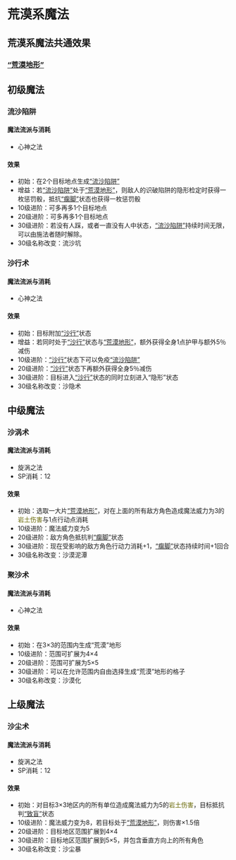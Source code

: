 # 荒漠系魔法

## 荒漠系魔法共通效果

### <a href="../../../status/terrain/#荒漠地形" target="_blank">“荒漠地形”</a>

## 初级魔法

### 流沙陷阱

#### 魔法流派与消耗

* 心神之法

#### 效果

* 初始：在2个目标地点生成<a href="../../../status/terrain/#流沙陷阱" target="_blank">“流沙陷阱”</a>
* 增益：若<a href="../../../status/terrain/#流沙陷阱" target="_blank">“流沙陷阱”</a>处于<a href="../../../status/terrain/#荒漠地形" target="_blank">“荒漠地形”</a>，则敌人的识破陷阱的隐形检定时获得一枚惩罚骰，抵抗<a href="../../../status/normal/#瘸脚" target="_blank">“瘸脚”</a>状态也获得一枚惩罚骰
* 10级进阶：可多再多1个目标地点
* 20级进阶：可多再多1个目标地点
* 30级进阶：若没有人踩，或者一直没有人中状态，<a href="../../../status/terrain/#流沙陷阱" target="_blank">“流沙陷阱”</a>持续时间无限，可以由施法者随时解除。
* 30级名称改变：流沙坑

### 沙行术

#### 魔法流派与消耗

* 心神之法

#### 效果

* 初始：目标附加<a href="../../../status/normal/#沙行" target="_blank">“沙行”</a>状态
* 增益：若同时处于<a href="../../../status/normal/#沙行" target="_blank">“沙行”</a>状态与<a href="../../../status/terrain/#荒漠地形" target="_blank">“荒漠地形”</a>，额外获得全身1点护甲与额外5％减伤
* 10级进阶：<a href="../../../status/normal/#沙行" target="_blank">“沙行”</a>状态下可以免疫<a href="../../../status/terrain/#流沙陷阱" target="_blank">“流沙陷阱”</a>
* 20级进阶：<a href="../../../status/normal/#沙行" target="_blank">“沙行”</a>状态下再额外获得全身5％减伤
* 30级进阶：目标进入<a href="../../../status/normal/#沙行" target="_blank">“沙行”</a>状态的同时立刻进入“隐形”状态
* 30级名称改变：沙隐术

## 中级魔法

### 沙涡术

#### 魔法流派与消耗

* 旋涡之法
* SP消耗：12

#### 效果

* 初始：选取一大片<a href="../../../status/terrain/#荒漠地形" target="_blank">“荒漠地形”</a>，对在上面的所有敌方角色造成魔法威力为3的<font color="#666600">岩土伤害</font>与1点行动点消耗
* 10级进阶：魔法威力变为5
* 20级进阶：敌方角色抵抗判<a href="../../../status/normal/#瘸脚" target="_blank">“瘸脚”</a>状态
* 30级进阶：现在受影响的敌方角色行动力消耗+1，<a href="../../../status/normal/#瘸脚" target="_blank">“瘸脚”</a>状态持续时间+1回合
* 30级名称改变：沙漠泥潭

### 聚沙术

#### 魔法流派与消耗

* 心神之法

#### 效果

* 初始：在3×3的范围内生成“荒漠”地形
* 10级进阶：范围可扩展为4×4
* 20级进阶：范围可扩展为5×5
* 30级进阶：可以在允许范围内自由选择生成“荒漠”地形的格子
* 30级名称改变：沙漠化

## 上级魔法

### 沙尘术

#### 魔法流派与消耗

* 旋涡之法
* SP消耗：12

#### 效果

* 初始：对目标3×3地区内的所有单位造成魔法威力为5的<font color="#666600">岩土伤害</font>，目标抵抗判<a href="../../../status/normal/#致盲" target="_blank">“致盲”</a>状态
* 10级进阶：魔法威力变为8，若目标处于<a href="../../../status/terrain/#荒漠地形" target="_blank">“荒漠地形”</a>，则伤害×1.5倍
* 20级进阶：目标地区范围扩展到4×4
* 30级进阶：目标地区范围扩展到5×5，并包含垂直方向上的所有角色
* 30级名称改变：沙尘暴
